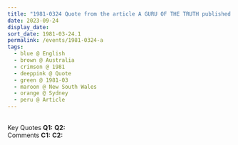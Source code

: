 ```yaml
---
title: "1981-0324 Quote from the article A GURU OF THE TRUTH published in Daily Telegraph, Sydney, New South Wales, Australia"
date: 2023-09-24
display_date: 
sort_date: 1981-03-24.1
permalink: /events/1981-0324-a
tags:
  - blue @ English
  - brown @ Australia
  - crimson @ 1981
  - deeppink @ Quote
  - green @ 1981-03
  - maroon @ New South Wales
  - orange @ Sydney
  - peru @ Article
---
```


<br>

<wave-list>
  <list-title color="DarkSeaGreen" width="55">Key Quotes</list-title>
  <list-item color="BlanchedAlmond" width="280"><b>Q1:</b> <i></i></list-item>
  <list-item color="Lavender" width="280"><b>Q2:</b> <i></i></list-item>
</wave-list>

<br>

<wave-list>
  <list-title color="DarkSeaGreen" width="55">Comments</list-title>
  <list-item color="BlanchedAlmond" width="280"><b>C1:</b> <i></i></list-item>
  <list-item color="Lavender" width="280"><b>C2:</b> <i></i></list-item>
</wave-list>